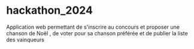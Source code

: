 # hackathon_2024
 Application web permettant de s'inscrire au concours et proposer une chanson de Noël , de voter pour sa chanson préférée et de publier la liste des vainqueurs
